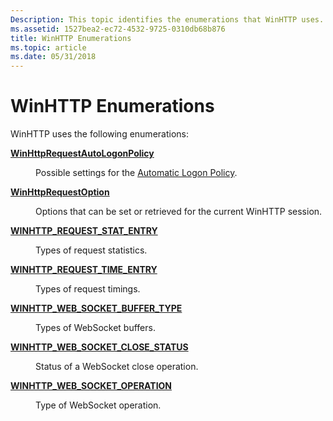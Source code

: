 ```yaml
---
Description: This topic identifies the enumerations that WinHTTP uses.
ms.assetid: 1527bea2-ec72-4532-9725-0310db68b876
title: WinHTTP Enumerations
ms.topic: article
ms.date: 05/31/2018
---
```


# WinHTTP Enumerations

WinHTTP uses the following enumerations:

<dl> <dt>

[**WinHttpRequestAutoLogonPolicy**](winhttprequestautologonpolicy.md)
</dt> <dd>

Possible settings for the [Automatic Logon Policy](authentication-in-winhttp.md).

</dd> <dt>

[**WinHttpRequestOption**](winhttprequestoption.md)
</dt> <dd>

Options that can be set or retrieved for the current WinHTTP session.

</dd> <dt>

[**WINHTTP\_REQUEST\_STAT\_ENTRY**](/windows/desktop/api/winhttp/ne-winhttp-winhttp_request_stat_entry)
</dt> <dd>

Types of request statistics.

</dd> <dt>

[**WINHTTP\_REQUEST\_TIME\_ENTRY**](/windows/desktop/api/winhttp/ne-winhttp-winhttp_request_time_entry)
</dt> <dd>

Types of request timings.

</dd> <dt>

[**WINHTTP\_WEB\_SOCKET\_BUFFER\_TYPE**](/windows/desktop/api/winhttp/ne-winhttp-winhttp_web_socket_buffer_type)
</dt> <dd>

Types of WebSocket buffers.

</dd> <dt>

[**WINHTTP\_WEB\_SOCKET\_CLOSE\_STATUS**](/windows/desktop/api/winhttp/ne-winhttp-winhttp_web_socket_close_status)
</dt> <dd>

Status of a WebSocket close operation.

</dd> <dt>

[**WINHTTP\_WEB\_SOCKET\_OPERATION**](/windows/desktop/api/winhttp/ne-winhttp-winhttp_web_socket_operation)
</dt> <dd>

Type of WebSocket operation.

</dd> </dl>

 

 



